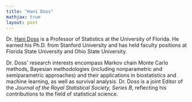 ```yaml
---
title: "Hani Doss"
mathjax: true
layout: post
---
```


Dr. [Hani Doss](https://users.stat.ufl.edu/~doss/) is a Professor of Statistics at the University of Florida. He earned his Ph.D. from Stanford University and has held faculty positions at Florida State University and Ohio State University. 

Dr. Doss' research interests encompass Markov chain Monte Carlo methods, Bayesian methodologies (including nonparametric and semiparametric approaches) and their applications in biostatistics and machine learning, as well as survival analysis. Dr. Doss is a joint Editor of the *Journal of the Royal Statistical Society, Series B*, reflecting his contributions to the field of statistical science.
